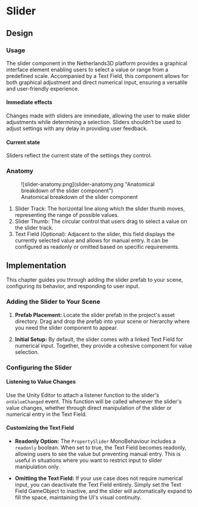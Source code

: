 # Slider

## Design

### Usage

The slider component in the Netherlands3D platform provides a graphical interface element enabling users to select a
value or range from a predefined scale. Accompanied by a Text Field, this component allows for both graphical adjustment
and direct numerical input, ensuring a versatile and user-friendly experience.

#### Immediate effects

Changes made with sliders are immediate, allowing the user to make slider adjustments while determining a selection.
Sliders shouldn’t be used to adjust settings with any delay in providing user feedback.

#### Current state

Sliders reflect the current state of the settings they control.

### Anatomy

<figure markdown="span">
  ![slider-anatomy.png](slider-anatomy.png "Anatomical breakdown of the slider component")
  <figcaption>Anatomical breakdown of the slider component</figcaption>
</figure>

1. Slider Track: The horizontal line along which the slider thumb moves, representing the range of possible values.
2. Slider Thumb: The circular control that users drag to select a value on the slider track.
3. Text Field (Optional): Adjacent to the slider, this field displays the currently selected value and allows for manual
   entry. It can be configured as readonly or omitted based on specific requirements.

## Implementation

This chapter guides you through adding the slider prefab to your scene, configuring its behavior, and responding to user
input.

### Adding the Slider to Your Scene

1. **Prefab Placement:** Locate the slider prefab in the project's asset directory. Drag and drop the prefab into your
   scene or hierarchy where you need the slider component to appear.

3. **Initial Setup:** By default, the slider comes with a linked Text Field for numerical input. Together, they provide
   a cohesive component for value selection.

### Configuring the Slider

#### Listening to Value Changes

Use the Unity Editor to attach a listener function to the slider's `onValueChanged` event. This function will be called
whenever the slider's value changes, whether through direct manipulation of the slider or numerical entry in the Text
Field.

#### Customizing the Text Field

- **Readonly Option:** The `PropertySlider` MonoBehaviour includes a `readonly` boolean. When set to true, the Text
  Field becomes readonly, allowing users to see the value but preventing manual entry. This is useful in situations
  where you want to restrict input to slider manipulation only.

- **Omitting the Text Field:** If your use case does not require numerical input, you can deactivate the Text Field
  entirely. Simply set the Text Field GameObject to inactive, and the slider will automatically expand to fill the
  space, maintaining the UI's visual continuity.
